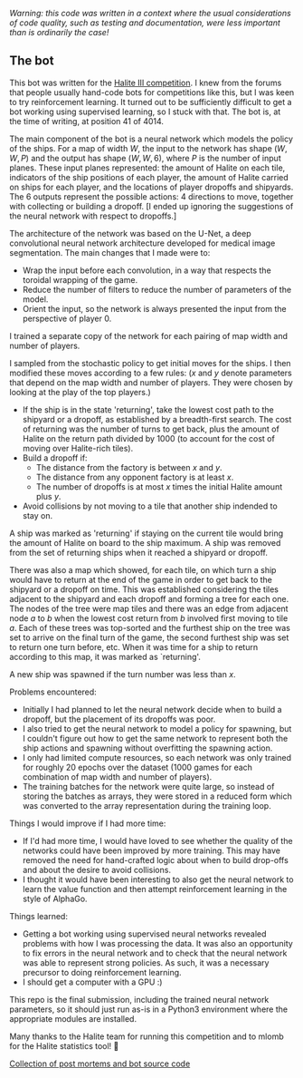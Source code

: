 _Warning: this code was written in a context where the usual considerations of code quality, such as testing and documentation, were less important than is ordinarily the case!_

The bot
-------
This bot was written for the [Halite III competition](https://halite.io). I knew from the forums that people usually hand-code bots for competitions like this, but I was keen to try reinforcement learning. It turned out to be sufficiently difficult to get a bot working using supervised learning, so I stuck with that. The bot is, at the time of writing, at position 41 of 4014.

The main component of the bot is a neural network which models the policy of the ships. For a map of width $W$, the input to the network has shape $(W, W, P)$ and the output has shape $(W, W, 6)$, where $P$ is the number of input planes. These input planes represented: the amount of Halite on each tile, indicators of the ship positions of each player, the amount of Halite carried on ships for each player, and the locations of player dropoffs and shipyards. The 6 outputs represent the possible actions: 4 directions to move, together with collecting or building a dropoff. [I ended up ignoring the suggestions of the neural network with respect to dropoffs.]

The architecture of the network was based on the U-Net, a deep convolutional neural network architecture developed for medical image segmentation. The main changes that I made were to:

* Wrap the input before each convolution, in a way that respects the toroidal wrapping of the game.
* Reduce the number of filters to reduce the number of parameters of the model.
* Orient the input, so the network is always presented the input from the perspective of player 0.

I trained a separate copy of the network for each pairing of map width and number of players.

I sampled from the stochastic policy to get initial moves for the ships. I then modified these moves according to a few rules: ($x$ and $y$ denote parameters that depend on the map width and number of players. They were chosen by looking at the play of the top players.)

* If the ship is in the state 'returning', take the lowest cost path to the shipyard or a dropoff, as established by a breadth-first search. The cost of returning was the number of turns to get back, plus the amount of Halite on the return path divided by 1000 (to account for the cost of moving over Halite-rich tiles).
* Build a dropoff if:
    * The distance from the factory is between $x$ and $y$.
    * The distance from any opponent factory is at least $x$.
    * The number of dropoffs is at most $x$ times the initial Halite amount plus $y$.
* Avoid collisions by not moving to a tile that another ship indended to stay on.

A ship was marked as 'returning' if staying on the current tile would bring the amount of Halite on board to the ship maximum. A ship was removed from the set of returning ships when it reached a shipyard or dropoff.

There was also a map which showed, for each tile, on which turn a ship would have to return at the end of the game in order to get back to the shipyard or a dropoff on time. This was established considering the tiles adjacent to the shipyard and each dropoff and forming a tree for each one. The nodes of the tree were map tiles and there was an edge from adjacent node $a$ to $b$ when the lowest cost return from $b$ involved first moving to tile $a$. Each of these trees was top-sorted and the furthest ship on the tree was set to arrive on the final turn of the game, the second furthest ship was set to return one turn before, etc. When it was time for a ship to return according to this map, it was marked as `returning'.

A new ship was spawned if the turn number was less than $x$.

Problems encountered:

* Initially I had planned to let the neural network decide when to build a dropoff, but the placement of its dropoffs was poor.
* I also tried to get the neural network to model a policy for spawning, but I couldn't figure out how to get the same network to represent both the ship actions and spawning without overfitting the spawning action.
* I only had limited compute resources, so each network was only trained for roughly 20 epochs over the dataset (1000 games for each combination of map width and number of players).
* The training batches for the network were quite large, so instead of storing the batches as arrays, they were stored in a reduced form which was converted to the array representation during the training loop.

Things I would improve if I had more time:

* If I'd had more time, I would have loved to see whether the quality of the networks could have been improved by more training. This may have removed the need for hand-crafted logic about when to build drop-offs and about the desire to avoid collisions.
* I thought it would have been interesting to also get the neural network to learn the value function and then attempt reinforcement learning in the style of AlphaGo.

Things learned:

* Getting a bot working using supervised neural networks revealed problems with how I was processing the data. It was also an opportunity to fix errors in the neural network and to check that the neural network was able to represent strong policies. As such, it was a necessary precursor to doing reinforcement learning.
* I should get a computer with a GPU :)

This repo is the final submission, including the trained neural network parameters, so it should just run as-is in a Python3 environment where the appropriate modules are installed.

Many thanks to the Halite team for running this competition and to mlomb for the Halite statistics tool! 🐢

[Collection of post mortems and bot source code](https://forums.halite.io/t/collection-of-post-mortems-bot-source-code/1335)
